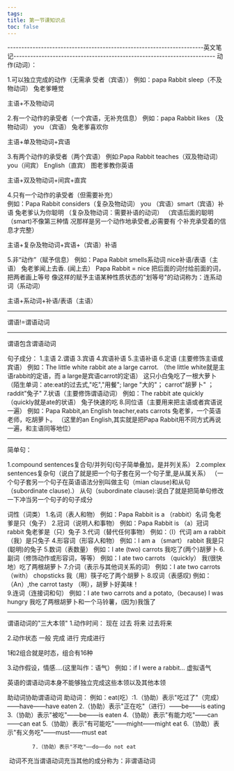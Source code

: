 ```yaml
---
tags: 
title: 第一节课知识点
toc: false
---
```

----------------------------------------------------------------------英文笔记------------------------------------------------------------------------
动作(动词）：

1.可以独立完成的动作（无需承 受者（宾语））
例如：papa Rabbit sleep（不及物动词）
      兔老爹睡觉

  主语+不及物动词

2.有一个动作的承受者（一个宾语，无补充信息）
 例如：papa Rabbit likes （及物动词） you （宾语）
       兔老爹喜欢你

   主语+单及物动词+宾语

3.有两个动作的承受者（两个宾语）
例如:Papa Rabbit teaches（双及物动词） you（间宾） English（直宾）
     图老爹教你英语

 主语+双及物动词+间宾+直宾

4.只有一个动作的承受者（但需要补充）              
例如：Papa Rabbit considers（复杂及物动词） you （宾语）smart（宾语）补语
      兔老爹认为你聪明
     （复杂及物动词：需要补语的动词）
     （宾语后面的聪明（smart)不像第三种情
      况那样是另一个动作地承受者,必需要有
      个补充承受着的信息才完整）

  主语+复杂及物动词+宾语+（宾语）补语

5.非“动作”（赋予信息）
例如：Papa Rabbit smells系动词 nice补语/表语（主语）
      兔老爹闻上去香.
                 (闻上去）
      Papa Rabbit  =   nice
      把后面的词付给前面的词，把两者画上等号
      像这样的赋予主语某种性质状态的"划等号"的动词称为：连系动词（系动词）

  主语+系动词+补语/表语（主语）

---------------------------------------------------------------------------------------------------------------------------

谓语!=谓语动词

-----------------------------------------------------------------------------------------------------------------------------------------------------------

谓语包含谓语动词

句子成分：
1.主语
2.谓语
3.宾语
4.宾语补语
5.主语补语
6.定语 (主要修饰主语或宾语）
例如：The little white rabbit ate a large carrot.
      （the little white就是主语rabbit的定语，而 a large是宾语carrot的定语）
      这只小白兔吃了一根大萝卜
     （陌生单词：ate:eat的过去式,"吃","用餐"; large "大的"； carrot"胡萝卜" ；raddit"兔子"
7.状语（主要修饰谓语动词）
例如：The rabbit ate quickly
      （quickly就是ate的状语）
      兔子快速的吃
8.同位语（主要用来把主语或者宾语说一遍）
例如：Papa Rabbit,an English teacher,eats carrots
      兔老爹，一个英语老师，吃胡萝卜。
      （这里的an English,其实就是把Papa Rabbit用不同方式再说一遍，和主语同等地位）

---------------------------------------------------------------------------------------------------------------------------

简单句：

1.compound sentences复合句/并列句(句子简单叠加，是并列关系）
2.complex sentences复杂句（说白了就是把一个句子套在另一个句子里,是从属关系）
（一个句子套另一个句子在英语语法分别叫做主句（mian clause)和从句（subordinate clause).）
从句（subordinate clause):说白了就是把简单句修改一下冲当另一个句子的句子成分

词性（词类）
1.名词（表人和物）
例如：Papa Rabbit is a （rabbit）名词
      兔老爹是只（兔子）
2.冠词（说明人和事物）
例如：Papa Rabbit is （a）冠词 rabbit
      兔老爹是（只）兔子
3.代词（替代任何事物）
例如：（I）代词 am a rabbit
      （我）是只兔子
4.形容词（形容人和物）
例如：I am a （smart） rabbit
      我是只(聪明)的兔子
5.数词（表数量）
例如：I ate (two) carrots
      我吃了(两个)胡萝卜
6.副词（修饰动作或形容词，等等）
例如：I ate two carrots （quickly）
      我(很快地）吃了两根胡萝卜
7.介词（表示与其他词关系的词）
例如：I ate two carrots （with） chopsticks
      我（用）筷子吃了两个胡萝卜
8.叹词（表感叹)
例如：（An）,the carrot tasty
      （啊），胡萝卜好美味！   
9.连词（连接词和句）
例如：I ate two carrots and a potato,（because) I was hungry
我吃了两根胡萝卜和一个马铃薯，(因为)我饿了

----------------------------------------------------
谓语动词的"三大本领"
1.动作时间：
     现在
     过去
     将来
     过去将来

2.动作状态
     一般
     完成
     进行
     完成进行

1和2组合就是时态，组合有16种

3.动作假设，情感....(这里叫作：语气）
例如：if I were a rabbit...
      虚拟语气


英语的谓语动词本身不能够独立完成这些本领以及其他本领

助动词协助谓语动词
助动词：
例如：eat(吃）:1.（协助）表示"吃过了"（完成）——have——have eaten
               2.（协助）表示"正在吃"（进行）——be——is eating
               3.（协助）表示"被吃"——be——is eaten
               4.（协助）表示"有能力吃"——can——can eat
               5.（协助）表示"有可能吃"——might——might eat
               6.（协助）表示"有义务吃"——must——must eat

 			7.（协助）表示"不吃"——do——do not eat

​			动词不充当谓语动词充当其他的成分称为：非谓语动词